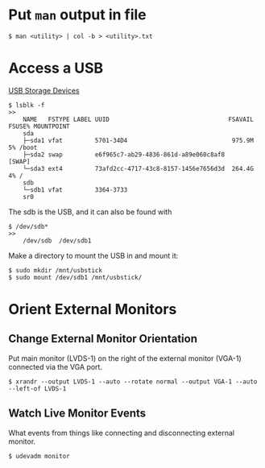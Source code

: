 # Put `man` output in file
`$ man <utility> | col -b > <utility>.txt`


# Access a USB
[USB Storage Devices](https://wiki.archlinux.org/index.php/USB_storage_devices)
```
$ lsblk -f
>>
    NAME   FSTYPE LABEL UUID                                 FSAVAIL FSUSE% MOUNTPOINT
    sda
    ├─sda1 vfat         5701-34D4                             975.9M     5% /boot
    ├─sda2 swap         e6f965c7-ab29-4836-861d-a89e060c8af8                [SWAP]
    └─sda3 ext4         73afd2cc-4717-43c8-8157-1456e7656d3d  264.4G     4% /
    sdb
    └─sdb1 vfat         3364-3733
    sr0
```

The sdb is the USB, and it can also be found with
```
$ /dev/sdb*
>>
    /dev/sdb  /dev/sdb1
```

Make a directory to mount the USB in and mount it:
```
$ sudo mkdir /mnt/usbstick
$ sudo mount /dev/sdb1 /mnt/usbstick/
```

# Orient External Monitors
## Change External Monitor Orientation
Put main monitor (LVDS-1) on the right of the external monitor (VGA-1) connected via the VGA port.

```
$ xrandr --output LVDS-1 --auto --rotate normal --output VGA-1 --auto --left-of LVDS-1
```

## Watch Live Monitor Events
What events from things like connecting and disconnecting external monitor.
```
$ udevadm monitor
```
